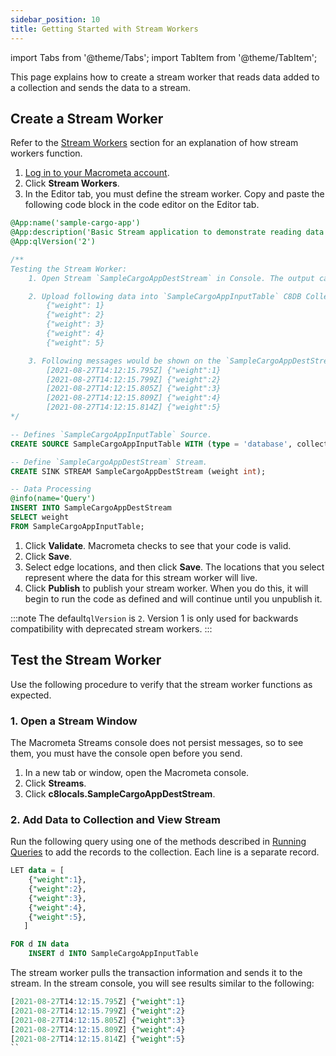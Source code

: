 ```yaml
---
sidebar_position: 10
title: Getting Started with Stream Workers
---
```


import Tabs from '@theme/Tabs';
import TabItem from '@theme/TabItem';

This page explains how to create a stream worker that reads data added to a collection and sends the data to a stream.

## Create a Stream Worker

Refer to the [Stream Workers](/cep/index.md) section for an explanation of how stream workers function.

1. [Log in to your Macrometa account](https://auth-play.macrometa.io/).
1. Click **Stream Workers**.
1. In the Editor tab, you must define the stream worker. Copy and paste the following code block in the code editor on the Editor tab.

```sql
@App:name('sample-cargo-app')
@App:description('Basic Stream application to demonstrate reading data from a collection and sending it to a stream.  The stream & collection will be created automatically if they do not already exist.')
@App:qlVersion('2')

/**
Testing the Stream Worker:
    1. Open Stream `SampleCargoAppDestStream` in Console. The output can be monitored here.

    2. Upload following data into `SampleCargoAppInputTable` C8DB Collection.
        {"weight": 1}
        {"weight": 2}
        {"weight": 3}
        {"weight": 4}
        {"weight": 5}

    3. Following messages would be shown on the `SampleCargoAppDestStream` Stream Console.
        [2021-08-27T14:12:15.795Z] {"weight":1}
        [2021-08-27T14:12:15.799Z] {"weight":2}
        [2021-08-27T14:12:15.805Z] {"weight":3}
        [2021-08-27T14:12:15.809Z] {"weight":4}
        [2021-08-27T14:12:15.814Z] {"weight":5}
*/

-- Defines `SampleCargoAppInputTable` Source.
CREATE SOURCE SampleCargoAppInputTable WITH (type = 'database', collection = "SampleCargoAppInputTable", collection.type="doc" , replication.type="global", map.type='json') (weight int);

-- Define `SampleCargoAppDestStream` Stream.
CREATE SINK STREAM SampleCargoAppDestStream (weight int);

-- Data Processing
@info(name='Query')
INSERT INTO SampleCargoAppDestStream
SELECT weight
FROM SampleCargoAppInputTable;
```

1. Click **Validate**. Macrometa checks to see that your code is valid.
1. Click **Save**.
1. Select edge locations, and then click **Save**. The locations that you select represent where the data for this stream worker will live.
1. Click **Publish** to publish your stream worker. When you do this, it will begin to run the code as defined and will continue until you unpublish it.

:::note
The default`qlVersion` is `2`. Version 1 is only used for backwards compatibility with deprecated stream workers.
:::

## Test the Stream Worker

Use the following procedure to verify that the stream worker functions as expected.

### 1. Open a Stream Window

The Macrometa Streams console does not persist messages, so to see them, you must have the console open before you send.

1. In a new tab or window, open the Macrometa console.
1. Click **Streams**.
1. Click **c8locals.SampleCargoAppDestStream**.

### 2. Add Data to Collection and View Stream

Run the following query using one of the methods described in [Running Queries](../../queryworkers/running-queries.md) to add the records to the collection. Each line is a separate record.

```sql
LET data = [
    {"weight":1},
    {"weight":2},
    {"weight":3},
    {"weight":4},
    {"weight":5},
   ]

FOR d IN data
    INSERT d INTO SampleCargoAppInputTable
```

The stream worker pulls the transaction information and sends it to the stream. In the stream console, you will see results similar to the following:

```sql
[2021-08-27T14:12:15.795Z] {"weight":1}
[2021-08-27T14:12:15.799Z] {"weight":2}
[2021-08-27T14:12:15.805Z] {"weight":3}
[2021-08-27T14:12:15.809Z] {"weight":4}
[2021-08-27T14:12:15.814Z] {"weight":5}
``